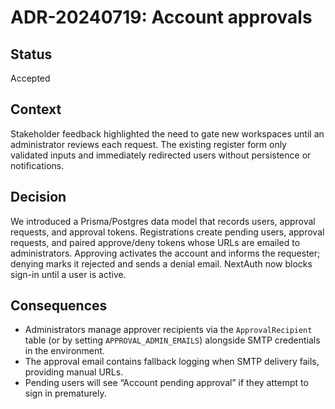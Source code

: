 # ADR-20240719: Account approvals

## Status
Accepted

## Context
Stakeholder feedback highlighted the need to gate new workspaces until an administrator reviews each request. The existing register form only validated inputs and immediately redirected users without persistence or notifications.

## Decision
We introduced a Prisma/Postgres data model that records users, approval requests, and approval tokens. Registrations create pending users, approval requests, and paired approve/deny tokens whose URLs are emailed to administrators. Approving activates the account and informs the requester; denying marks it rejected and sends a denial email. NextAuth now blocks sign-in until a user is active.

## Consequences
- Administrators manage approver recipients via the `ApprovalRecipient` table (or by setting `APPROVAL_ADMIN_EMAILS`) alongside SMTP credentials in the environment.
- The approval email contains fallback logging when SMTP delivery fails, providing manual URLs.
- Pending users will see “Account pending approval” if they attempt to sign in prematurely.
